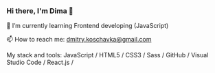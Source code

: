 <!--
**Scumsy/Scumsy** is a ✨ _special_ ✨ repository because its `README.md` (this file) appears on your GitHub profile.

Here are some ideas to get you started:

- 🔭 I’m currently working on ...
- 🌱 I’m currently learning frontend developing (JavaScript)
- 👯 I’m looking to collaborate on ...
- 🤔 I’m looking for help with ...
- 💬 Ask me about ...
- 📫 How to reach me: ...
- 😄 Pronouns: ...
- ⚡ Fun fact: ...
-->
###  Hi there, I'm Dima 👋

🌱  I’m currently learning Frontend developing (JavaScript)

📫 How to reach me: dmitry.koschavka@gmail.com




My stack and tools: 
JavaScript / HTML5 / CSS3 / Sass / GitHub / Visual Studio Code /
React.js /
